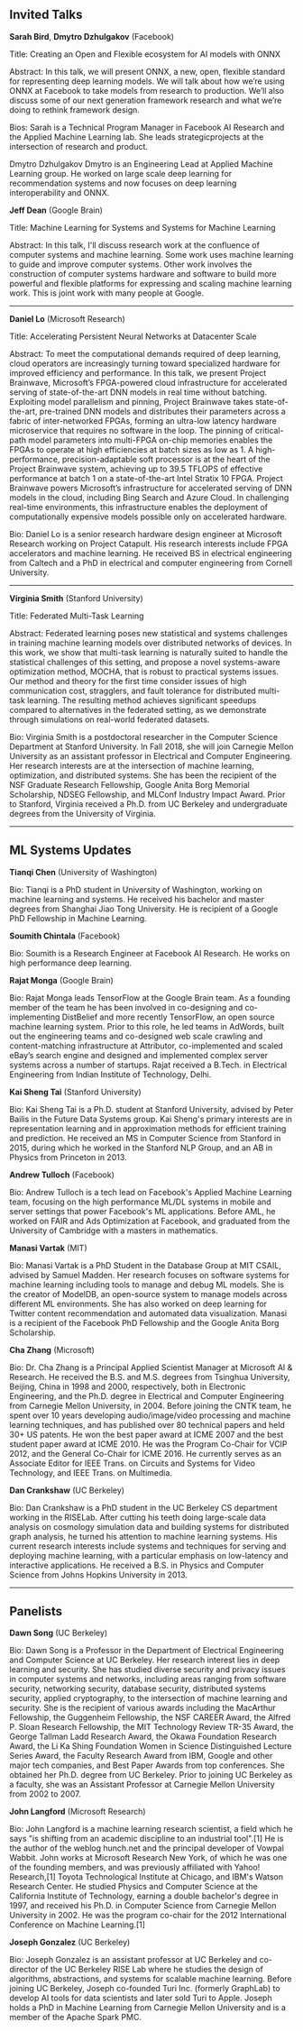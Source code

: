 ## Invited Talks

**Sarah Bird**, **Dmytro Dzhulgakov** (Facebook)

Title:
Creating an Open and Flexible ecosystem for AI models with ONNX

Abstract:
In this talk, we will present ONNX, a new, open, flexible standard for representing deep learning models.  We will talk about how we’re using ONNX at Facebook to take models from research to production. We’ll also discuss some of our next generation framework research and what we’re doing to rethink framework design.

Bios:
Sarah is a Technical Program Manager in Facebook AI Research and the Applied Machine Learning lab.  She leads strategicprojects at the intersection of research and product.  

Dmytro Dzhulgakov
Dmytro is an Engineering Lead at Applied Machine Learning group. He worked on large scale deep learning for recommendation systems and now focuses on deep learning interoperability and ONNX.

**Jeff Dean** (Google Brain)

Title:
Machine Learning for Systems and Systems for Machine Learning

Abstract:
In this talk, I'll discuss research work at the confluence of computer systems and machine
learning.  Some work uses machine learning to guide and improve computer systems.  Other
work involves the construction of computer systems hardware and software to build more
powerful and flexible platforms for expressing and scaling machine learning work.  This is
joint work with many people at Google.

***

**Daniel Lo** (Microsoft Research)

Title:
Accelerating Persistent Neural Networks at Datacenter Scale

Abstract:
To meet the computational demands required of deep learning, cloud operators are increasingly turning toward specialized hardware for improved efficiency and performance. In this talk, we present Project Brainwave, Microsoft’s FPGA-powered cloud infrastructure for accelerated serving of state-of-the-art DNN models in real time without batching. Exploiting model parallelism and pinning, Project Brainwave takes state-of-the-art, pre-trained DNN models and distributes their parameters across a fabric of inter-networked FPGAs, forming an ultra-low latency hardware microservice that requires no software in the loop. The pinning of critical-path model parameters into multi-FPGA on-chip memories enables the FPGAs to operate at high efficiencies at batch sizes as low as 1. A high-performance, precision-adaptable soft processor is at the heart of the Project Brainwave system, achieving up to 39.5 TFLOPS of effective performance at batch 1 on a state-of-the-art Intel Stratix 10 FPGA. Project Brainwave powers Microsoft’s infrastructure for accelerated serving of DNN models in the cloud, including Bing Search and Azure Cloud. In challenging real-time environments, this infrastructure enables the deployment of computationally expensive models possible only on accelerated hardware.

Bio:
Daniel Lo is a senior research hardware design engineer at Microsoft Research working on Project Catapult. His research interests include FPGA accelerators and machine learning. He received BS in electrical engineering from Caltech and a PhD in electrical and computer engineering from Cornell University.

***

**Virginia Smith** (Stanford University)

Title:
Federated Multi-Task Learning

Abstract:
Federated learning poses new statistical and systems challenges in training machine learning models over distributed networks of devices. In this work, we show that multi-task learning is naturally suited to handle the statistical challenges of this setting, and propose a novel systems-aware optimization method, MOCHA, that is robust to practical systems issues. Our method and theory for the first time consider issues of high communication cost, stragglers, and fault tolerance for distributed multi-task learning. The resulting method achieves significant speedups compared to alternatives in the federated setting, as we demonstrate through simulations on real-world federated datasets.

Bio:
Virginia Smith is a postdoctoral researcher in the Computer Science Department at Stanford University. In Fall 2018, she will join Carnegie Mellon University as an assistant professor in Electrical and Computer Engineering. Her research interests are at the intersection of machine learning, optimization, and distributed systems. She has been the recipient of the NSF Graduate Research Fellowship, Google Anita Borg Memorial Scholarship, NDSEG Fellowship, and MLConf Industry Impact Award. Prior to Stanford, Virginia received a Ph.D. from UC Berkeley and undergraduate degrees from the University of Virginia.

***

## ML Systems Updates

**Tianqi Chen** (University of Washington)

Bio:
Tianqi is a PhD student in University of Washington, working on machine learning and systems. He received his bachelor and master degrees from Shanghai Jiao Tong University. He is recipient of a Google PhD Fellowship in Machine Learning.

**Soumith Chintala** (Facebook)

Bio: 
Soumith is a Research Engineer at Facebook AI Research. He works on high performance deep learning.


**Rajat Monga** (Google Brain)

Bio:
Rajat Monga leads TensorFlow at the Google Brain team. As a founding member of the team he has been involved in co-designing and co-implementing DistBelief and more recently TensorFlow, an open source machine learning system. Prior to this role, he led teams in AdWords, built out the engineering teams and co-designed web scale crawling and content-matching infrastructure at Attributor, co-implemented and scaled eBay’s search engine and designed and implemented complex server systems across a number of startups. Rajat received a B.Tech. in Electrical Engineering from Indian Institute of Technology, Delhi.

**Kai Sheng Tai** (Stanford University)

Bio:
Kai Sheng Tai is a Ph.D. student at Stanford University, advised by Peter Bailis in the Future Data Systems group. Kai Sheng's primary interests are in representation learning and in approximation methods for efficient training and prediction. He received an MS in Computer Science from Stanford in 2015, during which he worked in the Stanford NLP Group, and an AB in Physics from Princeton in 2013.

**Andrew Tulloch** (Facebook)

Bio:
Andrew Tulloch is a tech lead on Facebook's Applied Machine Learning team, focusing on the high performance ML/DL systems in mobile and server settings that power Facebook's ML applications. Before AML, he worked on FAIR and Ads Optimization at Facebook, and graduated from the University of Cambridge with a masters in mathematics.

**Manasi Vartak** (MIT)

Bio:
Manasi Vartak is a PhD Student in the Database Group at MIT CSAIL, advised by Samuel Madden. Her research focuses on software systems for machine learning including tools to manage and debug ML models.  She is the creator of ModelDB, an open-source system to manage models across different ML environments. She has also worked on deep learning for Twitter content recommendation and automated data visualization. Manasi is a recipient of the Facebook PhD Fellowship and the Google Anita Borg Scholarship.

**Cha Zhang** (Microsoft)

Bio:
Dr. Cha Zhang is a Principal Applied Scientist Manager at Microsoft AI & Research. He received the B.S. and M.S. degrees from Tsinghua University, Beijing, China in 1998 and 2000, respectively, both in Electronic Engineering, and the Ph.D. degree in Electrical and Computer Engineering from Carnegie Mellon University, in 2004. Before joining the CNTK team, he spent over 10 years developing audio/image/video processing and machine learning techniques, and has published over 80 technical papers and held 30+ US patents. He won the best paper award at ICME 2007 and the best student paper award at ICME 2010. He was the Program Co-Chair for VCIP 2012, and the General Co-Chair for ICME 2016. He currently serves as an Associate Editor for IEEE Trans. on Circuits and Systems for Video Technology, and IEEE Trans. on Multimedia.

**Dan Crankshaw** (UC Berkeley)

Bio:
Dan Crankshaw is a PhD student in the UC Berkeley CS department working in the RISELab. After cutting his teeth doing large-scale data analysis on cosmology simulation data and building systems for distributed graph analysis, he turned his attention to machine learning systems. His current research interests include systems and techniques for serving and deploying machine learning, with a particular emphasis on low-latency and interactive applications. He received a B.S. in Physics and Computer Science from Johns Hopkins University in 2013.

***

## Panelists

**Dawn Song** (UC Berkeley)

Bio:
Dawn Song is a Professor in the Department of Electrical Engineering and Computer Science at UC Berkeley. Her research interest lies in deep learning and security. She has studied diverse security and privacy issues in computer systems and networks, including areas ranging from software security, networking security, database security, distributed systems security, applied cryptography, to the intersection of machine learning and security. She is the recipient of various awards including the MacArthur Fellowship, the Guggenheim Fellowship, the NSF CAREER Award, the Alfred P. Sloan Research Fellowship, the MIT Technology Review TR-35 Award, the George Tallman Ladd Research Award, the Okawa Foundation Research Award, the Li Ka Shing Foundation Women in Science Distinguished Lecture Series Award, the Faculty Research Award from IBM, Google and other major tech companies, and Best Paper Awards from top conferences. She obtained her Ph.D. degree from UC Berkeley. Prior to joining UC Berkeley as a faculty, she was an Assistant Professor at Carnegie Mellon University from 2002 to 2007.

**John Langford** (Microsoft Research)

Bio:
John Langford is a machine learning research scientist, a field which he says "is shifting from an academic discipline to an industrial tool".[1] He is the author of the weblog hunch.net and the principal developer of Vowpal Wabbit. John works at Microsoft Research New York, of which he was one of the founding members, and was previously affiliated with Yahoo! Research,[1] Toyota Technological Institute at Chicago, and IBM's Watson Research Center. He studied Physics and Computer Science at the California Institute of Technology, earning a double bachelor's degree in 1997, and received his Ph.D. in Computer Science from Carnegie Mellon University in 2002. He was the program co-chair for the 2012 International Conference on Machine Learning.[1]

**Joseph Gonzalez** (UC Berkeley)

Bio:
Joseph Gonzalez is an assistant professor at UC Berkeley and co-director of the UC Berkeley RISE Lab where he studies the design of algorithms, abstractions, and systems for scalable machine learning.  Before joining UC Berkeley, Joseph co-founded Turi Inc. (formerly GraphLab) to develop AI tools for data scientists and later sold Turi to Apple. Joseph holds a PhD in Machine Learning from Carnegie Mellon University and is a member of the Apache Spark PMC.


















